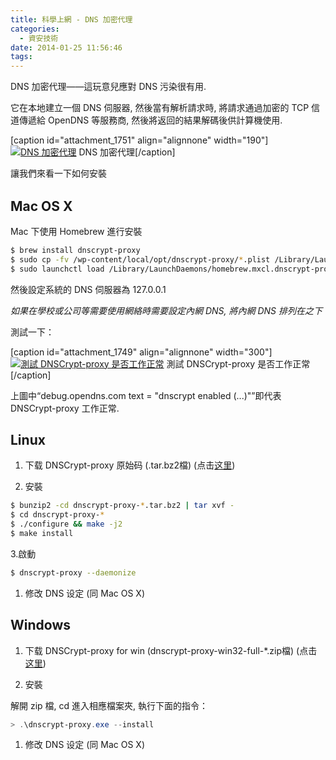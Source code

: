 ```yaml
---
title: 科學上網 - DNS 加密代理
categories:
  - 資安技術
date: 2014-01-25 11:56:46
tags:
---
```


DNS 加密代理——這玩意兒應對 DNS 污染很有用.

它在本地建立一個 DNS 伺服器, 然後當有解析請求時, 將請求通過加密的 TCP 信道傳遞給 OpenDNS 等服務商, 然後將返回的結果解碼後供計算機使用.

[caption id="attachment_1751" align="alignnone" width="190"][![DNS 加密代理](/wp-content/uploads/2014/01/DNSCrypt.jpg)](/wp-content/uploads/2014/01/DNSCrypt.jpg) DNS 加密代理[/caption]

<!--more-->

<span style="line-height: 1.5;">讓我們來看一下如何安裝</span>

## Mac OS X

Mac 下使用 Homebrew 進行安裝

```bash
$ brew install dnscrypt-proxy
$ sudo cp -fv /wp-content/local/opt/dnscrypt-proxy/*.plist /Library/LaunchDaemons
$ sudo launchctl load /Library/LaunchDaemons/homebrew.mxcl.dnscrypt-proxy.plist
```

然後設定系統的 DNS 伺服器為 127.0.0.1

_如果在學校或公司等需要使用網絡時需要設定內網 DNS, 將內網 DNS 排列在之下_

測試一下：

[caption id="attachment_1749" align="alignnone" width="300"][![測試 DNSCrypt-proxy 是否工作正常](/wp-content/uploads/2014/01/螢幕快照-2014-01-25-11.27.19-300x210.png)](/wp-content/uploads/2014/01/螢幕快照-2014-01-25-11.27.19-e1390620613906.png) 測試 DNSCrypt-proxy 是否工作正常[/caption]

上圖中“debug.opendns.com text = "dnscrypt enabled (...)"”即代表 DNSCrypt-proxy 工作正常.

## Linux

1.  下载 DNSCrypt-proxy 原始码 (.tar.bz2檔)  (点击[这里](http://download.dnscrypt.org/dnscrypt-proxy/)) </p>
2.  安裝</p>

```bash
$ bunzip2 -cd dnscrypt-proxy-*.tar.bz2 | tar xvf -
$ cd dnscrypt-proxy-*
$ ./configure && make -j2
$ make install
```

<p>3.啟動

```bash
$ dnscrypt-proxy --daemonize
```

1.  修改 DNS 设定 (同 Mac OS X)

## Windows

1.  下载 DNSCrypt-proxy for win (dnscrypt-proxy-win32-full-*.zip檔)  (点击[这里](http://download.dnscrypt.org/dnscrypt-proxy/))

2.  安裝

解開 zip 檔, cd 進入相應檔案夾, 執行下面的指令：

```powershell
> .\dnscrypt-proxy.exe --install
```

1.  修改 DNS 设定 (同 Mac OS X)
